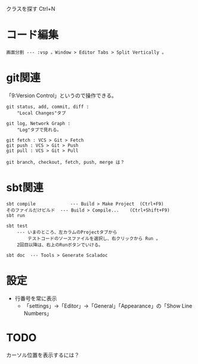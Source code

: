 

クラスを探す  Ctrl+N


# コード編集

```
画面分割 --- :vsp 。Window > Editor Tabs > Split Vertically 。 
```

# git関連

「9:Version Control」というので操作できる。

```
git status, add, commit, diff : 
    "Local Changes"タブ

git log, Network Graph : 
    "Log"タブで見れる。

git fetch : VCS > Git > Fetch
git push : VCS > Git > Push
git pull : VCS > Git > Pull

git branch, checkout, fetch, push, merge は？
```


# sbt関連

```
sbt compile             --- Build > Make Project  (Ctrl+F9)
そのファイルだけビルド  --- Build > Compile...    (Ctrl+Shift+F9)
sbt run

sbt test
    --- いまのところ、左カラムのProjectタブから
        テストコードのソースファイルを選択し、右クリックから Run 。
	2回目以降は、右上のRunボタンでいける。

sbt doc  --- Tools > Generate Scaladoc
```

# 設定

- 行番号を常に表示
  - 「settings」→「Editor」→「General」「Appearance」の「Show Line Numbers」

# TODO

カーソル位置を表示するには？



